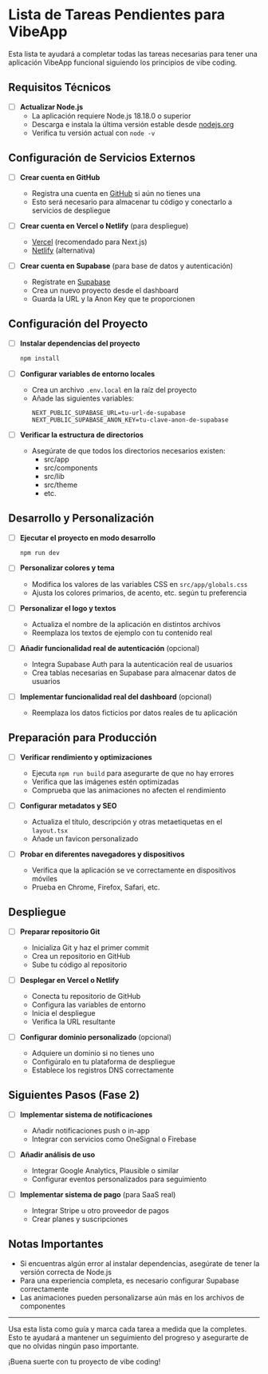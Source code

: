 # Lista de Tareas Pendientes para VibeApp

Esta lista te ayudará a completar todas las tareas necesarias para tener una aplicación VibeApp funcional siguiendo los principios de vibe coding.

## Requisitos Técnicos

- [ ] **Actualizar Node.js**
  - La aplicación requiere Node.js 18.18.0 o superior
  - Descarga e instala la última versión estable desde [nodejs.org](https://nodejs.org)
  - Verifica tu versión actual con `node -v`

## Configuración de Servicios Externos

- [ ] **Crear cuenta en GitHub**
  - Registra una cuenta en [GitHub](https://github.com) si aún no tienes una
  - Esto será necesario para almacenar tu código y conectarlo a servicios de despliegue

- [ ] **Crear cuenta en Vercel o Netlify** (para despliegue)
  - [Vercel](https://vercel.com) (recomendado para Next.js)
  - [Netlify](https://netlify.com) (alternativa)

- [ ] **Crear cuenta en Supabase** (para base de datos y autenticación)
  - Regístrate en [Supabase](https://supabase.io)
  - Crea un nuevo proyecto desde el dashboard
  - Guarda la URL y la Anon Key que te proporcionen

## Configuración del Proyecto

- [ ] **Instalar dependencias del proyecto**
  ```bash
  npm install
  ```

- [ ] **Configurar variables de entorno locales**
  - Crea un archivo `.env.local` en la raíz del proyecto
  - Añade las siguientes variables:
    ```
    NEXT_PUBLIC_SUPABASE_URL=tu-url-de-supabase
    NEXT_PUBLIC_SUPABASE_ANON_KEY=tu-clave-anon-de-supabase
    ```

- [ ] **Verificar la estructura de directorios**
  - Asegúrate de que todos los directorios necesarios existen:
    - src/app
    - src/components
    - src/lib
    - src/theme
    - etc.

## Desarrollo y Personalización

- [ ] **Ejecutar el proyecto en modo desarrollo**
  ```bash
  npm run dev
  ```

- [ ] **Personalizar colores y tema**
  - Modifica los valores de las variables CSS en `src/app/globals.css`
  - Ajusta los colores primarios, de acento, etc. según tu preferencia

- [ ] **Personalizar el logo y textos**
  - Actualiza el nombre de la aplicación en distintos archivos
  - Reemplaza los textos de ejemplo con tu contenido real

- [ ] **Añadir funcionalidad real de autenticación** (opcional)
  - Integra Supabase Auth para la autenticación real de usuarios
  - Crea tablas necesarias en Supabase para almacenar datos de usuarios

- [ ] **Implementar funcionalidad real del dashboard** (opcional)
  - Reemplaza los datos ficticios por datos reales de tu aplicación

## Preparación para Producción

- [ ] **Verificar rendimiento y optimizaciones**
  - Ejecuta `npm run build` para asegurarte de que no hay errores
  - Verifica que las imágenes estén optimizadas
  - Comprueba que las animaciones no afecten el rendimiento

- [ ] **Configurar metadatos y SEO**
  - Actualiza el título, descripción y otras metaetiquetas en el `layout.tsx`
  - Añade un favicon personalizado

- [ ] **Probar en diferentes navegadores y dispositivos**
  - Verifica que la aplicación se ve correctamente en dispositivos móviles
  - Prueba en Chrome, Firefox, Safari, etc.

## Despliegue

- [ ] **Preparar repositorio Git**
  - Inicializa Git y haz el primer commit
  - Crea un repositorio en GitHub
  - Sube tu código al repositorio

- [ ] **Desplegar en Vercel o Netlify**
  - Conecta tu repositorio de GitHub
  - Configura las variables de entorno
  - Inicia el despliegue
  - Verifica la URL resultante

- [ ] **Configurar dominio personalizado** (opcional)
  - Adquiere un dominio si no tienes uno
  - Configúralo en tu plataforma de despliegue
  - Establece los registros DNS correctamente

## Siguientes Pasos (Fase 2)

- [ ] **Implementar sistema de notificaciones**
  - Añadir notificaciones push o in-app
  - Integrar con servicios como OneSignal o Firebase

- [ ] **Añadir análisis de uso**
  - Integrar Google Analytics, Plausible o similar
  - Configurar eventos personalizados para seguimiento

- [ ] **Implementar sistema de pago** (para SaaS real)
  - Integrar Stripe u otro proveedor de pagos
  - Crear planes y suscripciones

## Notas Importantes

- Si encuentras algún error al instalar dependencias, asegúrate de tener la versión correcta de Node.js
- Para una experiencia completa, es necesario configurar Supabase correctamente
- Las animaciones pueden personalizarse aún más en los archivos de componentes

---

Usa esta lista como guía y marca cada tarea a medida que la completes. Esto te ayudará a mantener un seguimiento del progreso y asegurarte de que no olvidas ningún paso importante.

¡Buena suerte con tu proyecto de vibe coding! 
